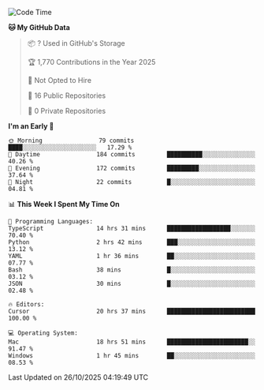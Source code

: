 <!--START_SECTION:waka-->
![Code Time](http://img.shields.io/badge/Code%20Time-7%2C990%20hrs%2021%20mins-blue)

**🐱 My GitHub Data** 

> 📦 ? Used in GitHub's Storage 
 > 
> 🏆 1,770 Contributions in the Year 2025
 > 
> 🚫 Not Opted to Hire
 > 
> 📜 16 Public Repositories 
 > 
> 🔑 0 Private Repositories 
 > 
**I'm an Early 🐤** 

```text
🌞 Morning                79 commits          ████░░░░░░░░░░░░░░░░░░░░░   17.29 % 
🌆 Daytime                184 commits         ██████████░░░░░░░░░░░░░░░   40.26 % 
🌃 Evening                172 commits         █████████░░░░░░░░░░░░░░░░   37.64 % 
🌙 Night                  22 commits          █░░░░░░░░░░░░░░░░░░░░░░░░   04.81 % 
```


📊 **This Week I Spent My Time On** 

```text
💬 Programming Languages: 
TypeScript               14 hrs 31 mins      ██████████████████░░░░░░░   70.40 % 
Python                   2 hrs 42 mins       ███░░░░░░░░░░░░░░░░░░░░░░   13.12 % 
YAML                     1 hr 36 mins        ██░░░░░░░░░░░░░░░░░░░░░░░   07.77 % 
Bash                     38 mins             █░░░░░░░░░░░░░░░░░░░░░░░░   03.12 % 
JSON                     30 mins             █░░░░░░░░░░░░░░░░░░░░░░░░   02.48 % 

🔥 Editors: 
Cursor                   20 hrs 37 mins      █████████████████████████   100.00 % 

💻 Operating System: 
Mac                      18 hrs 51 mins      ███████████████████████░░   91.47 % 
Windows                  1 hr 45 mins        ██░░░░░░░░░░░░░░░░░░░░░░░   08.53 % 
```


 Last Updated on 26/10/2025 04:19:49 UTC
<!--END_SECTION:waka-->

